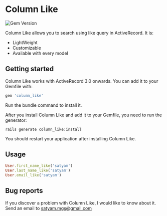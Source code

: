 # Column Like
<img src="https://badge.fury.io/rb/column_like.svg" alt="Gem Version" />

Column Like allows you to search using like query in ActiveRecord. It is:

* LightWeight
* Customizable
* Available with every model

## Getting started

Column Like works with ActiveRecord 3.0 onwards. You can add it to your Gemfile with:

```ruby
gem 'column_like'
```

Run the bundle command to install it.

After you install Column Like and add it to your Gemfile, you need to run the generator:

```console
rails generate column_like:install
```

You should restart your application after installing Column Like.

## Usage

```ruby
User.first_name_like('satyam')
User.last_name_like('satyam')
User.email_like('satyam')
```

## Bug reports

If you discover a problem with Column Like, I would like to know about it. Send an email to satyam.mgs@gmail.com
